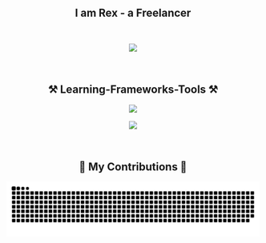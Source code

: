 <h2 align="center" class="heading-element" dir="auto"> I am Rex - a Freelancer</h2>
<br>
<p herf="https://github.com/pvtrex/" align="center">
  <img src="https://www.creative-tim.com/blog/content/images/size/w1920/2021/10/Github-profile-1.jpg"/>
</p>

<br>
<h2 align="center" class="heading-element" dir="auto">⚒️ Learning-Frameworks-Tools ⚒️</h2>
<p align="center">
<img herf="https://github.com/pvtrex/" src="https://camo.githubusercontent.com/a389910b905e111ee6fdbd94a9dadd4a49f6a48fdb40fa562174b3f91313f658/68747470733a2f2f736b696c6c69636f6e732e6465762f69636f6e733f693d68746d6c2c6373732c7461696c77696e642c6a6176617363726970742c6769746875622c6769742c6669676d612c7864"  style="max-width: 100%;">
</p>
<p align="center">
<img 
 herf="https://github.com/pvtrex/" src="https://camo.githubusercontent.com/c0b918cf77ea15e405ee6f574d0dc9f8671250bcb63e65612feaf40348adeb8e/68747470733a2f2f736b696c6c69636f6e732e6465762f69636f6e733f693d7673636f64652c76696d2c6e6f64656a732c737461636b6f766572666c6f772c6c696e6b6564696e2c646973636f7264"  style="max-width: 100%;">
</p>
<br>

<h2   align="center" dir="auto">🐍 My Contributions 🐍</h2>
<p align="center">
<img herf="https://github.com/pvtrex/" alt="snake eating my contributions"  src="https://github.com/Amir-Ranjbr/Amir-Ranjbr/raw/output/github-contribution-grid-snake.svg" style="max-width: 100%;">
</p>
